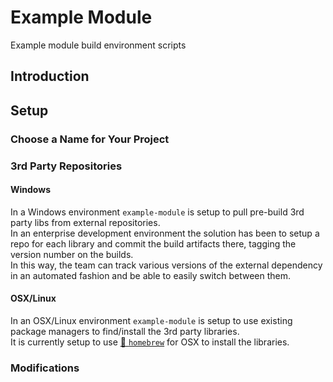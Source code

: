 # Example Module

Example module build environment scripts  
  
  
## Introduction  
  
## Setup

### Choose a Name for Your Project

### 3rd Party Repositories
  
#### Windows  
  
In a Windows environment `example-module` is setup to pull pre-build 3rd party libs from external repositories.  
In an enterprise development environment the solution has been to setup a repo for each library and commit the build artifacts there, tagging the version number on the builds.  
In this way, the team can track various versions of the external dependency in an automated fashion and be able to easily switch between them.

#### OSX/Linux  
  
In an OSX/Linux environment `example-module` is setup to use existing package managers to find/install the 3rd party libraries.  
It is currently setup to use [:link: `homebrew`](https://brew.sh/) for OSX to install the libraries.

### Modifications
